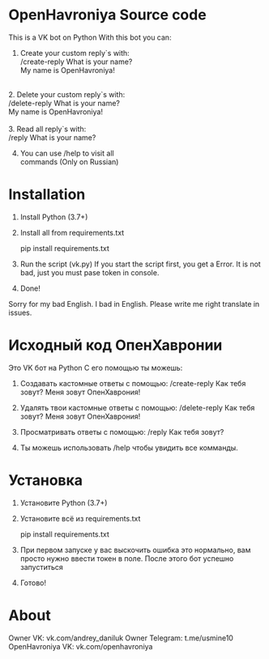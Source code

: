 
# OpenHavroniya Source code
This is a VK bot on Python
With this bot you can:
1. Create your custom reply`s with: <br/>
   /create-reply What is your name? <br/>
   My name is OpenHavroniya! <br/>
 <br/>
2. Delete your custom reply`s with: <br/>
   /delete-reply What is your name? <br/>
   My name is OpenHavroniya! <br/>
    <br/>
3. Read all reply`s with: <br/>
   /reply What is your name? <br/>
   
4. You can use /help to visit all <br/>
   commands (Only on Russian) <br/>

# Installation

1. Install Python (3.7+)
2. Install all from requirements.txt 

     pip install requirements.txt
  
3. Run the script (vk.py)
   If you start the script first, you
   get a Error. It is not bad, just
   you must pase token in console.

4. Done!

Sorry for my bad English. I bad
in English. Please write me right
translate in issues.

# Исходный код ОпенХавронии
Это VK бот на Python
С его помощью ты можешь:
1. Создавать кастомные ответы с помощью:
   /create-reply Как тебя зовут?
   Меня зовут ОпенХаврония!
   
2. Удалять твои кастомные ответы с помощью:
   /delete-reply Как тебя зовут?
   Меня зовут ОпенХаврония!

3. Просматривать ответы с помощью:
   /reply Как тебя зовут?

4. Ты можешь использовать /help чтобы увидить
   все комманды.

# Установка
1. Установите Python (3.7+)
2. Установите всё из requirements.txt

     pip install requirements.txt

3. При первом запуске у вас выскочить ошибка
   это нормально, вам просто нужно ввести токен
   в поле. После этого бот успешно запуститься

4. Готово!

# About
Owner VK: vk.com/andrey_daniluk
Owner Telegram: t.me/usmine10
OpenHavroniya VK: vk.com/openhavroniya
